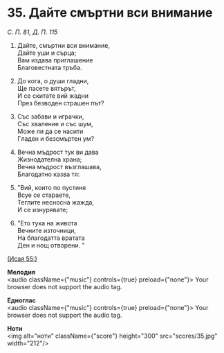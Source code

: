 # 35. Дайте смъртни вси внимание  

*С. П. 81, Д. П. 115*  

1. Дайте, смъртни вси внимание,  
Дайте уши и сърца;  
Вам издава приглашение  
Благовестната тръба.  

2. До кога, о души гладни,  
Ще пасете вятърът,  
И се скитате вий жадни  
През безводен страшен път?  

3. Със забави и играчки,  
Със хваление и със шум,  
Може ли да се насити  
Гладен и безсмъртен ум?  

4. Вечна мъдрост тук ви дава  
Жизнодателна храна;  
Вечна мъдрост възглашава,  
Благодатно казва тя:  

5. "Вий, които по пустиня  
Всуе се стараете,  
Теглите несносна жажда,  
И се изнурявате;  

6. "Ето тука на живота  
Вечните източници,  
На благодатта вратата  
Ден и нощ отворени. "  

[(Исая 55:)](http://biblia.bg/index.php?k=23&g=55&s=)  

__Мелодия__  
<audio className={"music"} controls={true} preload={"none"}><source src="mp3/35.mp3" type="audio/mpeg"/>
Your browser does not support the audio tag.
</audio>  

__Едноглас__  
<audio className={"music"} controls={true} preload={"none"}><source src="transp/35.mp3" type="audio/mpeg"/>
Your browser does not support the audio tag.
</audio>  

__Ноти__  
<img alt="ноти" className={"score"} height="300" src="scores/35.jpg" width="212"/>
